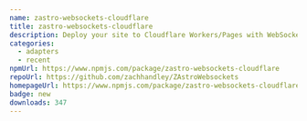 ```yaml
---
name: zastro-websockets-cloudflare
title: zastro-websockets-cloudflare
description: Deploy your site to Cloudflare Workers/Pages with WebSocket support
categories:
  - adapters
  - recent
npmUrl: https://www.npmjs.com/package/zastro-websockets-cloudflare
repoUrl: https://github.com/zachhandley/ZAstroWebsockets
homepageUrl: https://www.npmjs.com/package/zastro-websockets-cloudflare
badge: new
downloads: 347
---
```

